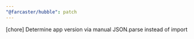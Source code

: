 ```yaml
---
"@farcaster/hubble": patch
---
```


[chore] Determine app version via manual JSON.parse instead of import
